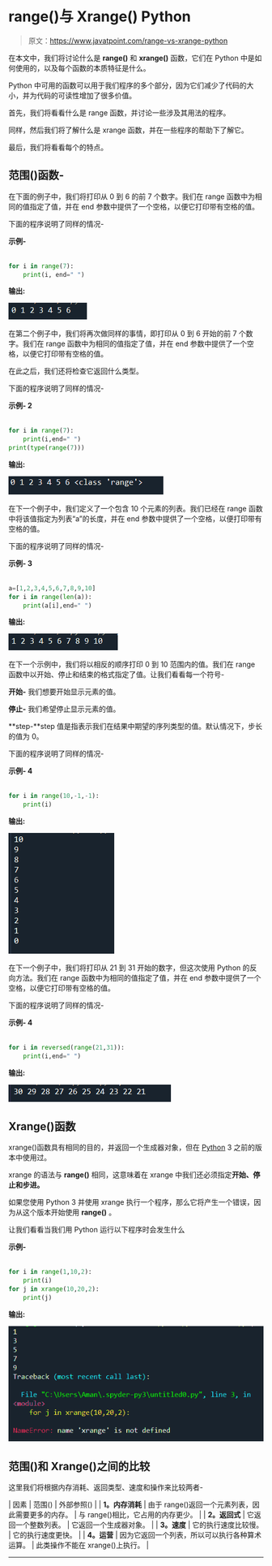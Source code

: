 # range()与 Xrange() Python

> 原文：<https://www.javatpoint.com/range-vs-xrange-python>

在本文中，我们将讨论什么是 **range()** 和 **xrange()** 函数，它们在 Python 中是如何使用的，以及每个函数的本质特征是什么。

Python 中可用的函数可以用于我们程序的多个部分，因为它们减少了代码的大小，并为代码的可读性增加了很多价值。

首先，我们将看看什么是 range 函数，并讨论一些涉及其用法的程序。

同样，然后我们将了解什么是 xrange 函数，并在一些程序的帮助下了解它。

最后，我们将看看每个的特点。

## 范围()函数-

在下面的例子中，我们将打印从 0 到 6 的前 7 个数字。我们在 range 函数中为相同的值指定了值，并在 end 参数中提供了一个空格，以便它打印带有空格的值。

下面的程序说明了同样的情况-

**示例-**

```py

for i in range(7):
    print(i, end=" ")

```

**输出:**

![range() Vs. Xrange() Python](img/bbca398042a0344019306199da957521.png)

在第二个例子中，我们将再次做同样的事情，即打印从 0 到 6 开始的前 7 个数字。我们在 range 函数中为相同的值指定了值，并在 end 参数中提供了一个空格，以便它打印带有空格的值。

在此之后，我们还将检查它返回什么类型。

下面的程序说明了同样的情况-

**示例- 2**

```py

for i in range(7):
    print(i,end=" ")
print(type(range(7)))

```

**输出:**

![range() Vs. Xrange() Python](img/a0074d73ea7238447dd1915394af35dd.png)

在下一个例子中，我们定义了一个包含 10 个元素的列表。我们已经在 range 函数中将该值指定为列表“a”的长度，并在 end 参数中提供了一个空格，以便打印带有空格的值。

下面的程序说明了同样的情况-

**示例- 3**

```py

a=[1,2,3,4,5,6,7,8,9,10]
for i in range(len(a)):
    print(a[i],end=" ")

```

**输出:**

![range() Vs. Xrange() Python](img/f98af1aaf6960fd5d28d0ad04f813de3.png)

在下一个示例中，我们将以相反的顺序打印 0 到 10 范围内的值。我们在 range 函数中以开始、停止和结束的格式指定了值。让我们看看每一个符号-

**开始-** 我们想要开始显示元素的值。

**停止-** 我们希望停止显示元素的值。

**step-**step 值是指表示我们在结果中期望的序列类型的值。默认情况下，步长的值为 0。

下面的程序说明了同样的情况-

**示例- 4**

```py

for i in range(10,-1,-1):
    print(i)

```

**输出:**

![range() Vs. Xrange() Python](img/625cb29f3324004ced708a08252eae8c.png)

在下一个例子中，我们将打印从 21 到 31 开始的数字，但这次使用 Python 的反向方法。我们在 range 函数中为相同的值指定了值，并在 end 参数中提供了一个空格，以便它打印带有空格的值。

下面的程序说明了同样的情况-

**示例- 4**

```py

for i in reversed(range(21,31)):
    print(i,end=" ")

```

**输出:**

![range() Vs. Xrange() Python](img/63b77c99e2cb4cff48528c8e047c87d3.png)

## Xrange()函数

xrange()函数具有相同的目的，并返回一个生成器对象，但在 [Python](https://www.javatpoint.com/python-tutorial) 3 之前的版本中使用过。

xrange 的语法与 **range()** 相同，这意味着在 xrange 中我们还必须指定**开始、停止和步进。**

如果您使用 Python 3 并使用 xrange 执行一个程序，那么它将产生一个错误，因为从这个版本开始使用 **range()** 。

让我们看看当我们用 Python 运行以下程序时会发生什么

**示例-**

```py

for i in range(1,10,2):
    print(i)
for j in xrange(10,20,2):
    print(j)

```

**输出:**

![range() Vs. Xrange() Python](img/f37a3881c71939bcb564f33e9d2e2e96.png)

## 范围()和 Xrange()之间的比较

这里我们将根据内存消耗、返回类型、速度和操作来比较两者-

| 因素 | 范围() | 外部参照() |
| **1。内存消耗** | 由于 range()返回一个元素列表，因此需要更多的内存。 | 与 range()相比，它占用的内存更少。 |
| **2。返回式** | 它返回一个整数列表。 | 它返回一个生成器对象。 |
| **3。速度** | 它的执行速度比较慢。 | 它的执行速度更快。 |
| **4。运营** | 因为它返回一个列表，所以可以执行各种算术运算。 | 此类操作不能在 xrange()上执行。 |

* * *